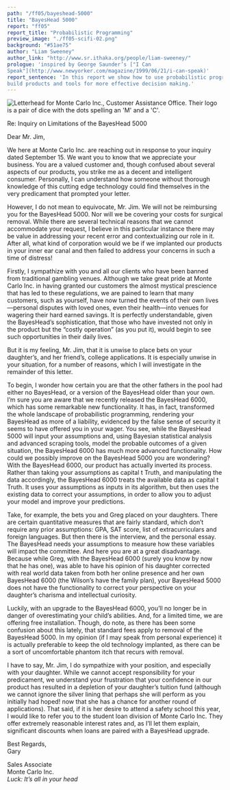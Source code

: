 ```yaml
---
path: "/ff05/bayeshead-5000"
title: "BayesHead 5000"
report: "ff05"
report_title: "Probabilistic Programming"
preview_image: "./ff05-scifi-02.png"
background: "#51ae75"
author: "Liam Sweeney"
author_link: "http://www.sr.ithaka.org/people/liam-sweeney/"
prologue: 'inspired by George Saunder’s ["I Can
Speak"](http://www.newyorker.com/magazine/1999/06/21/i-can-speak)'
report_sentence: 'In this report we show how to use probabilistic programming to
build products and tools for more effective decision making.'
---
```


![Letterhead for Monte Carlo Inc., Customer Assistance Office. Their logo is a
pair of dice with the dots spelling an 'M' and a 'C'.](./ff05-scifi-01.svg)

Re: Inquiry on Limitations of the BayesHead 5000

Dear Mr. Jim,

We here at Monte Carlo Inc. are reaching out in response to your inquiry
dated September 15. We want you to know that we appreciate your
business. You are a valued customer and, though confused about several
aspects of our products, you strike me as a decent and intelligent
consumer. Personally, I can understand how someone without thorough
knowledge of this cutting edge technology could find themselves in the
very predicament that prompted your letter.

However, I do not mean to equivocate, Mr. Jim. We will not be
reimbursing you for the BayesHead 5000. Nor will we be covering your
costs for surgical removal. While there are several technical reasons
that we cannot accommodate your request, I believe in this particular
instance there may be value in addressing your recent error and
contextualizing our role in it. After all, what kind of corporation
would we be if we implanted our products in your inner ear canal and
then failed to address your concerns in such a time of distress\!

Firstly, I sympathize with you and all our clients who have been banned
from traditional gambling venues. Although we take great pride at Monte
Carlo Inc. in having granted our customers the almost mystical
prescience that has led to these regulations, we are pained to learn
that many customers, such as yourself, have now turned the events of
their own lives —personal disputes with loved ones, even their
health—into venues for wagering their hard earned savings. It is
perfectly understandable, given the BayesHead’s sophistication, that
those who have invested not only in the product but the “costly
operation” (as you put it), would begin to see such opportunities in
their daily lives.

But it is my feeling, Mr. Jim, that it is unwise to place bets on your
daughter’s, and her friend’s, college applications. It is especially
unwise in your situation, for a number of reasons, which I will
investigate in the remainder of this letter.

To begin, I wonder how certain you are that the other fathers in the
pool had either no BayesHead, or a version of the BayesHead older than
your own. I’m sure you are aware that we recently released the BayesHead
6000, which has some remarkable new functionality. It has, in fact,
transformed the whole landscape of probabilistic programming, rendering
your BayesHead as more of a liability, evidenced by the false sense of
security it seems to have offered you in your wager. You see, while the
BayesHead 5000 will input your assumptions and, using Bayesian
statistical analysis and advanced scraping tools, model the probable
outcomes of a given situation, the BayesHead 6000 has much more advanced
functionality. How could we possibly improve on the BayesHead 5000 you
are wondering? With the BayesHead 6000, our product has actually
inverted its process. Rather than taking your assumptions as capital t
Truth, and manipulating the data accordingly, the BayesHead 6000 treats
the available data as capital t Truth. It uses your assumptions as
inputs in its algorithm, but then uses the existing data to correct your
assumptions, in order to allow you to adjust your model and improve your
predictions.

Take, for example, the bets you and Greg placed on your daughters. There
are certain quantitative measures that are fairly standard, which don’t
require any prior assumptions: GPA, SAT score, list of extracurriculars
and foreign languages. But then there is the interview, and the personal
essay. The BayesHead needs your assumptions to measure how these
variables will impact the committee. And here you are at a great
disadvantage. Because while Greg, with the BayesHead 6000 (surely you
know by now that he has one), was able to have his opinion of his
daughter corrected with real world data taken from both her online
presence and her own BayesHead 6000 (the Wilson’s have the family plan),
your BayesHead 5000 does not have the functionality to correct your
perspective on your daughter’s charisma and intellectual curiosity.

Luckily, with an upgrade to the BayesHead 6000, you’ll no longer be in
danger of overestimating your child’s abilities. And, for a limited
time, we are offering free installation. Though, do note, as there has
been some confusion about this lately, that standard fees apply to
removal of the BayesHead 5000. In my opinion (if I may speak from
personal experience) it is actually preferable to keep the old
technology implanted, as there can be a sort of uncomfortable phantom
itch that recurs with removal.

I have to say, Mr. Jim, I do sympathize with your position, and
especially with your daughter. While we cannot accept responsibility for
your predicament, we understand your frustration that your confidence in
our product has resulted in a depletion of your daughter’s tuition fund
(although we cannot ignore the silver lining that perhaps she will
perform as you initially had hoped\! now that she has a chance for
another round of applications). That said, if it is her desire to attend
a safety school this year, I would like to refer you to the student loan
division of Monte Carlo Inc. They offer extremely reasonable interest
rates and, as I’ll let them explain, significant discounts when loans
are paired with a BayesHead upgrade.

Best Regards,  
Gary

Sales Associate  
Monte Carlo Inc.  
*Luck: It’s all in your head*
